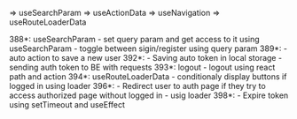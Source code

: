 => useSearchParam
=> useActionData
=> useNavigation
=> useRouteLoaderData

388*: useSearchParam
    - set query param and get access to it using useSearchParam
    - toggle between sigin/register using query param
389*: 
    - auto action to save a new user
392*:
    - Saving auto token in local storage
    - sending auth token to BE with requests
393*: logout
    - logout using react path and action
394*: useRouteLoaderData
    - conditionaly display buttons if logged in using loader
396*:
    - Redirect user to auth page if they try to access authorized page without logged in
    - usig loader
398*:
    - Expire token using setTimeout and useEffect
